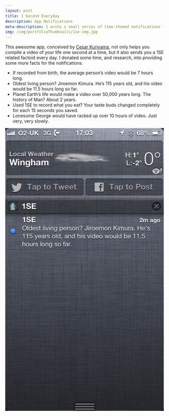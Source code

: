 ```yaml
---
layout: post
title: 1 Second Everyday
description: App Notifications
meta-description: I wrote a small series of time-themed notifications for the 1 Second Everyday app by Cesar Kuriyama.
img: /img/portfolioThumbnails/1se-img.jpg
---
```


This awesome app, conceived by [Cesar Kuriyama](http://www.cesarkuriyama.com/), not only helps you compile a video of your life one second at a time, but it also sends you a 1SE related factoid every day. I donated some time, and research, into providing some more facts for the notifications.

- If recorded from birth, the average person’s video would be 7 hours long.
- Oldest living person? Jiroemon Kimura. He’s 115 years old, and his video would be 11.5 hours long so far.
- Planet Earth’s life would make a video over 50,000 years long. The history of Man? About 2 years.
- Used 1SE to record what you eat? Your taste buds changed completely for each 15 seconds you saved.
- Lonesome George would have racked up over 10 hours of video. Just very, very slowly.

<img src="/img/1se-notification-screenshot.png">
 
